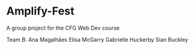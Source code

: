 # Amplify-Fest

A group project for the CFG Web Dev course

Team B:
Ana Magalhães
Elisa McGarry
Gabrielle Huckerby
Sian Buckley